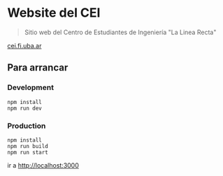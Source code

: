 # Website del CEI

> Sitio web del Centro de Estudiantes de Ingeniería "La Linea Recta"

[cei.fi.uba.ar](https://cei.fi.uba.ar)

## Para arrancar

### Development
```console
npm install
npm run dev
```

### Production
```console
npm install
npm run build
npm run start
```

ir a [http://localhost:3000](http://localhost:3000)